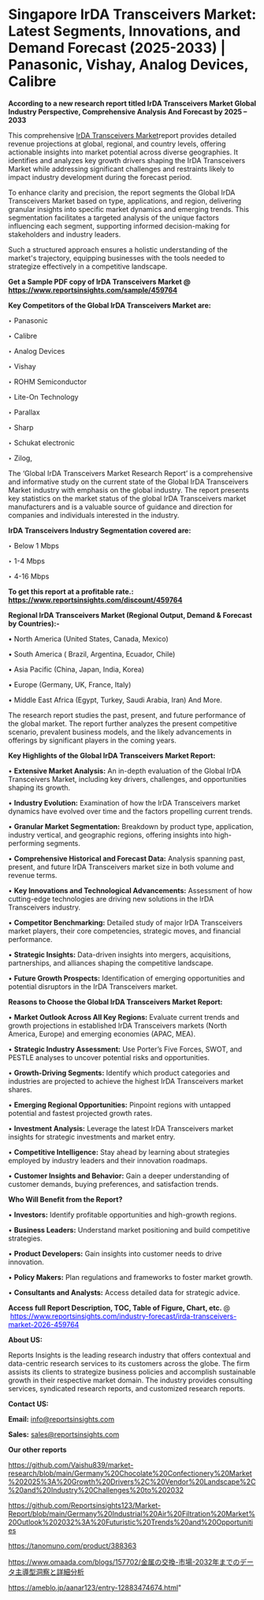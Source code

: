 # Singapore IrDA Transceivers Market: Latest Segments, Innovations, and Demand Forecast (2025-2033) | Panasonic, Vishay, Analog Devices, Calibre

<strong>According to a new research report titled IrDA Transceivers Market Global Industry Perspective, Comprehensive Analysis And Forecast by 2025 – 2033</strong>

This comprehensive <a href=https://www.reportsinsights.com/sample/459764>IrDA Transceivers Market</a>report provides detailed revenue projections at global, regional, and country levels, offering actionable insights into market potential across diverse geographies. It identifies and analyzes key growth drivers shaping the IrDA Transceivers Market while addressing significant challenges and restraints likely to impact industry development during the forecast period.

To enhance clarity and precision, the report segments the Global IrDA Transceivers Market based on type, applications, and region, delivering granular insights into specific market dynamics and emerging trends. This segmentation facilitates a targeted analysis of the unique factors influencing each segment, supporting informed decision-making for stakeholders and industry leaders.

Such a structured approach ensures a holistic understanding of the market's trajectory, equipping businesses with the tools needed to strategize effectively in a competitive landscape.

<strong>Get a Sample PDF copy of IrDA Transceivers Market </strong><strong>@<a href=https://www.reportsinsights.com/sample/459764 style=color:#0000ff;> https://www.reportsinsights.com/sample/459764</a></strong></font>

<strong>Key Competitors of the Global IrDA Transceivers Market are:</strong>

‣ Panasonic

‣ Calibre

‣ Analog Devices

‣ Vishay

‣ ROHM Semiconductor

‣ Lite-On Technology

‣ Parallax

‣ Sharp

‣ Schukat electronic

‣ Zilog,

The ‘Global IrDA Transceivers Market Research Report’ is a comprehensive and informative study on the current state of the Global IrDA Transceivers Market industry with emphasis on the global industry. The report presents key statistics on the market status of the global IrDA Transceivers market manufacturers and is a valuable source of guidance and direction for companies and individuals interested in the industry.

<strong>IrDA Transceivers Industry Segmentation covered are:</strong>

‣ Below 1 Mbps

‣ 1-4 Mbps

‣ 4-16 Mbps

<strong>To get this report at a profitable rate.: <a href=https://www.reportsinsights.com/discount/459764 style=color:#0000ff;>https://www.reportsinsights.com/discount/459764</a></strong></font>

<strong>Regional IrDA Transceivers Market (Regional Output, Demand &amp; Forecast by Countries):-</strong>

• North America (United States, Canada, Mexico)

• South America ( Brazil, Argentina, Ecuador, Chile)

• Asia Pacific (China, Japan, India, Korea)

• Europe (Germany, UK, France, Italy)

• Middle East Africa (Egypt, Turkey, Saudi Arabia, Iran) And More.

The research report studies the past, present, and future performance of the global market. The report further analyzes the present competitive scenario, prevalent business models, and the likely advancements in offerings by significant players in the coming years.

<strong>Key Highlights of the Global IrDA Transceivers Market Report:</strong>

• <strong>Extensive Market Analysis:</strong> An in-depth evaluation of the Global IrDA Transceivers Market, including key drivers, challenges, and opportunities shaping its growth.

• <strong>Industry Evolution:</strong> Examination of how the IrDA Transceivers market dynamics have evolved over time and the factors propelling current trends.

• <strong>Granular Market Segmentation:</strong> Breakdown by product type, application, industry vertical, and geographic regions, offering insights into high-performing segments.

• <strong>Comprehensive Historical and Forecast Data:</strong> Analysis spanning past, present, and future IrDA Transceivers market size in both volume and revenue terms.

• <strong>Key Innovations and Technological Advancements:</strong> Assessment of how cutting-edge technologies are driving new solutions in the IrDA Transceivers industry.

• <strong>Competitor Benchmarking:</strong> Detailed study of major IrDA Transceivers market players, their core competencies, strategic moves, and financial performance.

• <strong>Strategic Insights:</strong> Data-driven insights into mergers, acquisitions, partnerships, and alliances shaping the competitive landscape.

• <strong>Future Growth Prospects:</strong> Identification of emerging opportunities and potential disruptors in the IrDA Transceivers market.

<strong>Reasons to Choose the Global IrDA Transceivers Market Report:</strong>

• <strong>Market Outlook Across All Key Regions:</strong> Evaluate current trends and growth projections in established IrDA Transceivers markets (North America, Europe) and emerging economies (APAC, MEA).

• <strong>Strategic Industry Assessment:</strong> Use Porter’s Five Forces, SWOT, and PESTLE analyses to uncover potential risks and opportunities.

• <strong>Growth-Driving Segments:</strong> Identify which product categories and industries are projected to achieve the highest IrDA Transceivers market shares.

• <strong>Emerging Regional Opportunities:</strong> Pinpoint regions with untapped potential and fastest projected growth rates.

• <strong>Investment Analysis:</strong> Leverage the latest IrDA Transceivers market insights for strategic investments and market entry.

• <strong>Competitive Intelligence:</strong> Stay ahead by learning about strategies employed by industry leaders and their innovation roadmaps.

• <strong>Customer Insights and Behavior:</strong> Gain a deeper understanding of customer demands, buying preferences, and satisfaction trends.

<strong>Who Will Benefit from the Report?</strong>

• <strong>Investors:</strong> Identify profitable opportunities and high-growth regions.

• <strong>Business Leaders:</strong> Understand market positioning and build competitive strategies.

• <strong>Product Developers:</strong> Gain insights into customer needs to drive innovation.

• <strong>Policy Makers:</strong> Plan regulations and frameworks to foster market growth.

• <strong>Consultants and Analysts:</strong> Access detailed data for strategic advice.
</ul>
<strong>Access full Report Description, TOC, Table of Figure, Chart, etc. </strong>@  <a href=https://www.reportsinsights.com/industry-forecast/irda-transceivers-market-2026-459764 style=color:#0000ff;>https://www.reportsinsights.com/industry-forecast/irda-transceivers-market-2026-459764</a></font>

<strong><strong>About US</strong>:</strong>

Reports Insights is the leading research industry that offers contextual and data-centric research services to its customers across the globe. The firm assists its clients to strategize business policies and accomplish sustainable growth in their respective market domain. The industry provides consulting services, syndicated research reports, and customized research reports.

<strong>Contact US:</strong>

<p class=""""><b>Email:</b> <a href=mailto:info@reportsinsights.com>info@reportsinsights.com</a></p>
<p class=""""><b>Sales:</b> <a href=mailto:sales@reportsinsights.com>sales@reportsinsights.com</a></p>

<strong>Our other reports</strong>

<a href=https://github.com/Vaishu839/market-research/blob/main/Germany%20Chocolate%20Confectionery%20Market%202025%3A%20Growth%20Drivers%2C%20Vendor%20Landscape%2C%20and%20Industry%20Challenges%20to%202032>https://github.com/Vaishu839/market-research/blob/main/Germany%20Chocolate%20Confectionery%20Market%202025%3A%20Growth%20Drivers%2C%20Vendor%20Landscape%2C%20and%20Industry%20Challenges%20to%202032</a>

<a href=https://github.com/Reportsinsights123/Market-Report/blob/main/Germany%20Industrial%20Air%20Filtration%20Market%20Outlook%202032%3A%20Futuristic%20Trends%20and%20Opportunities>https://github.com/Reportsinsights123/Market-Report/blob/main/Germany%20Industrial%20Air%20Filtration%20Market%20Outlook%202032%3A%20Futuristic%20Trends%20and%20Opportunities</a>

<a href=https://tanomuno.com/product/388363>https://tanomuno.com/product/388363</a>

<a href=https://www.omaada.com/blogs/157702/金属の交換-市場-2032年までのデータ主導型洞察と詳細分析>https://www.omaada.com/blogs/157702/金属の交換-市場-2032年までのデータ主導型洞察と詳細分析</a>

<a href=https://ameblo.jp/aanar123/entry-12883474674.html>https://ameblo.jp/aanar123/entry-12883474674.html</a>"
